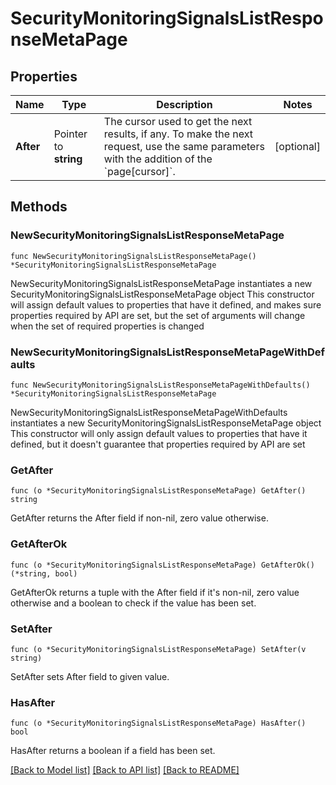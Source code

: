 # SecurityMonitoringSignalsListResponseMetaPage

## Properties

Name | Type | Description | Notes
------------ | ------------- | ------------- | -------------
**After** | Pointer to **string** | The cursor used to get the next results, if any. To make the next request, use the same parameters with the addition of the &#x60;page[cursor]&#x60;. | [optional] 

## Methods

### NewSecurityMonitoringSignalsListResponseMetaPage

`func NewSecurityMonitoringSignalsListResponseMetaPage() *SecurityMonitoringSignalsListResponseMetaPage`

NewSecurityMonitoringSignalsListResponseMetaPage instantiates a new SecurityMonitoringSignalsListResponseMetaPage object
This constructor will assign default values to properties that have it defined,
and makes sure properties required by API are set, but the set of arguments
will change when the set of required properties is changed

### NewSecurityMonitoringSignalsListResponseMetaPageWithDefaults

`func NewSecurityMonitoringSignalsListResponseMetaPageWithDefaults() *SecurityMonitoringSignalsListResponseMetaPage`

NewSecurityMonitoringSignalsListResponseMetaPageWithDefaults instantiates a new SecurityMonitoringSignalsListResponseMetaPage object
This constructor will only assign default values to properties that have it defined,
but it doesn't guarantee that properties required by API are set

### GetAfter

`func (o *SecurityMonitoringSignalsListResponseMetaPage) GetAfter() string`

GetAfter returns the After field if non-nil, zero value otherwise.

### GetAfterOk

`func (o *SecurityMonitoringSignalsListResponseMetaPage) GetAfterOk() (*string, bool)`

GetAfterOk returns a tuple with the After field if it's non-nil, zero value otherwise
and a boolean to check if the value has been set.

### SetAfter

`func (o *SecurityMonitoringSignalsListResponseMetaPage) SetAfter(v string)`

SetAfter sets After field to given value.

### HasAfter

`func (o *SecurityMonitoringSignalsListResponseMetaPage) HasAfter() bool`

HasAfter returns a boolean if a field has been set.


[[Back to Model list]](../README.md#documentation-for-models) [[Back to API list]](../README.md#documentation-for-api-endpoints) [[Back to README]](../README.md)


